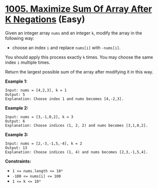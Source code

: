 # [1005. Maximize Sum Of Array After K Negations][link] (Easy)

[link]: https://leetcode.com/problems/maximize-sum-of-array-after-k-negations/

Given an integer array `nums` and an integer `k`, modify the array in the following way:

- choose an index `i` and replace `nums[i]` with `-nums[i]`.

You should apply this process exactly `k` times. You may choose the same index `i` multiple times.

Return the largest possible sum of the array after modifying it in this way.

**Example 1:**

```
Input: nums = [4,2,3], k = 1
Output: 5
Explanation: Choose index 1 and nums becomes [4,-2,3].
```

**Example 2:**

```
Input: nums = [3,-1,0,2], k = 3
Output: 6
Explanation: Choose indices (1, 2, 2) and nums becomes [3,1,0,2].
```

**Example 3:**

```
Input: nums = [2,-3,-1,5,-4], k = 2
Output: 13
Explanation: Choose indices (1, 4) and nums becomes [2,3,-1,5,4].
```

**Constraints:**

- `1 <= nums.length <= 10⁴`
- `-100 <= nums[i] <= 100`
- `1 <= k <= 10⁴`
